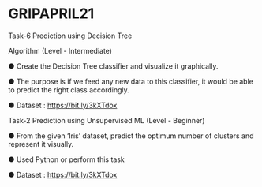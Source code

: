 # GRIPAPRIL21


Task-6 Prediction using Decision Tree

Algorithm
(Level - Intermediate)

● Create the Decision Tree classifier and visualize it graphically.

● The purpose is if we feed any new data to this classifier, it would be able to
predict the right class accordingly.

● Dataset : https://bit.ly/3kXTdox



Task-2 Prediction using Unsupervised ML (Level - Beginner)


● From the given ‘Iris’ dataset, predict the optimum number of clusters
  and represent it visually.
  
● Used Python or perform this task

● Dataset : https://bit.ly/3kXTdox


